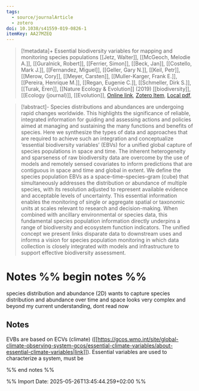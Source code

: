 ```yaml
---
tags:
  - source/journalArticle
  - zotero
doi: 10.1038/s41559-019-0826-1
itemKey: AA27MZEQ
---
```

>[!metadata]+
> Essential biodiversity variables for mapping and monitoring species populations
> [[Jetz, Walter]], [[McGeoch, Melodie A.]], [[Guralnick, Robert]], [[Ferrier, Simon]], [[Beck, Jan]], [[Costello, Mark J.]], [[Fernandez, Miguel]], [[Geller, Gary N.]], [[Keil, Petr]], [[Merow, Cory]], [[Meyer, Carsten]], [[Muller-Karger, Frank E.]], [[Pereira, Henrique M.]], [[Regan, Eugenie C.]], [[Schmeller, Dirk S.]], [[Turak, Eren]], 
> [[Nature Ecology & Evolution]] (2019)
> [[biodiversity]], [[Ecology (journal)]], [[Evolution]], 
> [Online link](https://www.nature.com/articles/s41559-019-0826-1), [Zotero Item](zotero://select/library/items/AA27MZEQ), [Local pdf](file://C:/Users/aburg/Documents/references/zotero/storage/FLRR75FG/Jetz2019_Essentialbiodiversity.pdf), 

>[!abstract]-
>Species distributions and abundances are undergoing rapid changes worldwide. This highlights the significance of reliable, integrated information for guiding and assessing actions and policies aimed at managing and sustaining the many functions and benefits of species. Here we synthesize the types of data and approaches that are required to achieve such an integration and conceptualize ‘essential biodiversity variables’ (EBVs) for a unified global capture of species populations in space and time. The inherent heterogeneity and sparseness of raw biodiversity data are overcome by the use of models and remotely sensed covariates to inform predictions that are contiguous in space and time and global in extent. We define the species population EBVs as a space–time–species–gram (cube) that simultaneously addresses the distribution or abundance of multiple species, with its resolution adjusted to represent available evidence and acceptable levels of uncertainty. This essential information enables the monitoring of single or aggregate spatial or taxonomic units at scales relevant to research and decision-making. When combined with ancillary environmental or species data, this fundamental species population information directly underpins a range of biodiversity and ecosystem function indicators. The unified concept we present links disparate data to downstream uses and informs a vision for species population monitoring in which data collection is closely integrated with models and infrastructure to support effective biodiversity assessment.

# Notes %% begin notes %% 

species distribution and abundance (2D)
wants to capture species distribution and abundance over time and space
looks very complex and beyond my current understanding, dont read now

## Notes
EVBs are based on ECVs (climate) ([[https://gcos.wmo.int/site/global-climate-observing-system-gcos/essential-climate-variables/about-essential-climate-variables|link]]).
Essential variables are used to characterize a system, must be 

%% end notes %%




%% Import Date: 2025-05-26T13:45:44.259+02:00 %%

